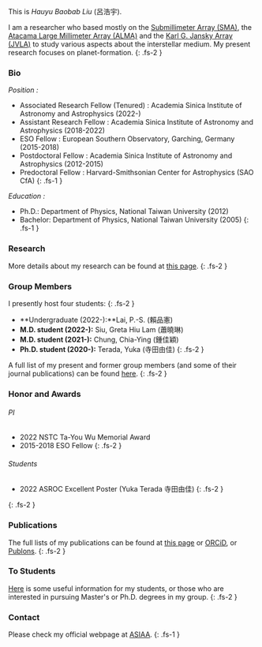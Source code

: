 This is *Hauyu Baobab Liu* (呂浩宇). 

I am a researcher who based mostly on the [Submillimeter Array (SMA)](http://sma1.sma.hawaii.edu/smaoc.html), the [Atacama Large Millimeter Array (ALMA)](https://almascience.nao.ac.jp/) and the [Karl G. Jansky Array (JVLA)](https://science.nrao.edu/facilities/vla) to study various aspects about the interstellar medium. My present research focuses on planet-formation.
{: .fs-2 }



### Bio

*Position :*
- Associated Research Fellow (Tenured) : Academia Sinica Institute of Astronomy and Astrophysics (2022-)
- Assistant Research Fellow : Academia Sinica Institute of Astronomy and Astrophysics (2018-2022)
- ESO Fellow : European Southern Observatory, Garching, Germany (2015-2018)
- Postdoctoral Fellow : Academia Sinica Institute of Astronomy and Astrophysics (2012-2015)
- Predoctoral Fellow : Harvard-Smithsonian Center for Astrophysics (SAO CfA)
{: .fs-1 }

*Education :*
- Ph.D.: Department of Physics, National Taiwan University (2012)
- Bachelor: Department of Physics, National Taiwan University (2005)
{: .fs-1 }



### Research

More details about my research can be found at [this page](/pages/research).
{: .fs-2 }


### Group Members

I presently host four students:
{: .fs-2 }

- **Undergraduate (2022-):**Lai, P.-S. (賴品憲)
- **M.D. student (2022-):** Siu, Greta Hiu Lam (蕭曉琳)
- **M.D. student (2021-):** Chung, Chia-Ying (鍾佳穎)
- **Ph.D. student (2020-):** Terada, Yuka (寺田由佳)
{: .fs-2 }

A full list of my present and former group members (and some of their journal publications) can be found [here](/pages/members).
{: .fs-2 }


### Honor and Awards

###### PI
- 2022 NSTC Ta-You Wu Memorial Award
- 2015-2018 ESO Fellow
{: .fs-2 }

###### Students
- 2022 ASROC Excellent Poster (Yuka Terada 寺田由佳)
{: .fs-2 }

{: .fs-2 }

### Publications

The full lists of my publications can be found at [this page](/pages/publications)
 or [ORCiD](https://orcid.org/0000-0003-2300-2626), or [Publons](https://publons.com/researcher/3928011/hauyu-baobab-liu/).
 {: .fs-2 }



### To Students

[Here](/pages/for_students) is some useful information for my students, or those who are interested in pursuing Master's or Ph.D. degrees in my group.
{: .fs-2 }


### Contact

Please check my official webpage at [ASIAA](http://www.asiaa.sinica.edu.tw/people/cv.php?i=hyliu).
{: .fs-1 }


